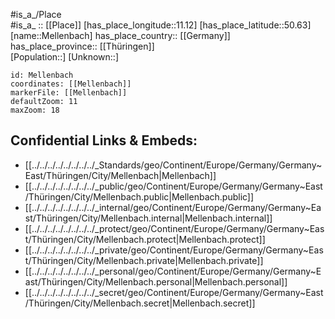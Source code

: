 ﻿---
location: [50.63,11.12] 
mapzoom: [7,12] 
mapmarker: city 
type: City
tags:
- geo/City


SpocWebEntityId: 32397
isDeleted: false
confidential: public

---
#is_a_/Place  
#is_a_ :: [[Place]] 
[has_place_longitude::11.12] 
[has_place_latitude::50.63] 
[name::Mellenbach] 
has_place_country:: [[Germany]]  
has_place_province:: [[Thüringen]]  
[Population::] 
[Unknown::] 


```leaflet
id: Mellenbach
coordinates: [[Mellenbach]] 
markerFile: [[Mellenbach]] 
defaultZoom: 11 
maxZoom: 18
```


## Confidential Links & Embeds: 
- [[../../../../../../../../_Standards/geo/Continent/Europe/Germany/Germany~East/Thüringen/City/Mellenbach|Mellenbach]] 
- [[../../../../../../../../_public/geo/Continent/Europe/Germany/Germany~East/Thüringen/City/Mellenbach.public|Mellenbach.public]] 
- [[../../../../../../../../_internal/geo/Continent/Europe/Germany/Germany~East/Thüringen/City/Mellenbach.internal|Mellenbach.internal]] 
- [[../../../../../../../../_protect/geo/Continent/Europe/Germany/Germany~East/Thüringen/City/Mellenbach.protect|Mellenbach.protect]] 
- [[../../../../../../../../_private/geo/Continent/Europe/Germany/Germany~East/Thüringen/City/Mellenbach.private|Mellenbach.private]] 
- [[../../../../../../../../_personal/geo/Continent/Europe/Germany/Germany~East/Thüringen/City/Mellenbach.personal|Mellenbach.personal]] 
- [[../../../../../../../../_secret/geo/Continent/Europe/Germany/Germany~East/Thüringen/City/Mellenbach.secret|Mellenbach.secret]] 
